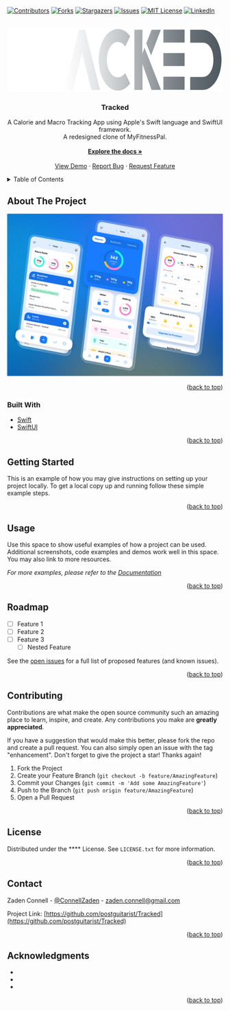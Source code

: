 <div id="top"></div>

<!-- PROJECT SHIELDS -->
[![Contributors][contributors-shield]][contributors-url]
[![Forks][forks-shield]][forks-url]
[![Stargazers][stars-shield]][stars-url]
[![Issues][issues-shield]][issues-url]
[![MIT License][license-shield]][license-url]
[![LinkedIn][linkedin-shield]][linkedin-url]



<!-- PROJECT LOGO -->
<br />
<div align="center">
  <a href="https://github.com/postguitarist/Tracked">
    <img src="images/logo-main.png" alt="Logo" width="900" height="150">
  </a>

<h3 align="center">Tracked</h3>

  <p align="center">
    A Calorie and Macro Tracking App using Apple's Swift language and SwiftUI framework.
    <br />
    A redesigned clone of MyFitnessPal.
    <br />
    <br />
    <a href="https://github.com/postguitarist/Tracked"><strong>Explore the docs »</strong></a>
    <br />
    <br />
    <a href="https://github.com/postguitarist/Tracked">View Demo</a>
    ·
    <a href="https://github.com/postguitarist/Tracked/issues">Report Bug</a>
    ·
    <a href="https://github.com/postguitarist/Tracked/issues">Request Feature</a>
  </p>
</div>



<!-- TABLE OF CONTENTS -->
<details>
  <summary>Table of Contents</summary>
  <ol>
    <li>
      <a href="#about-the-project">About The Project</a>
      <ul>
        <li><a href="#built-with">Built With</a></li>
      </ul>
    </li>
    <li>
      <a href="#getting-started">Getting Started</a>
      <ul>
        <li><a href="#prerequisites">Prerequisites</a></li>
        <li><a href="#installation">Installation</a></li>
      </ul>
    </li>
    <li><a href="#usage">Usage</a></li>
    <li><a href="#roadmap">Roadmap</a></li>
    <li><a href="#contributing">Contributing</a></li>
    <li><a href="#license">License</a></li>
    <li><a href="#contact">Contact</a></li>
    <li><a href="#acknowledgments">Acknowledgments</a></li>
  </ol>
</details>



<!-- ABOUT THE PROJECT -->
## About The Project

[![Product Name Screen Shot][product-screenshot]](https://example.com)

<p align="right">(<a href="#top">back to top</a>)</p>



### Built With

* [Swift](https://www.swift.org/)
* [SwiftUI](https://developer.apple.com/xcode/swiftui/)

<p align="right">(<a href="#top">back to top</a>)</p>



<!-- GETTING STARTED -->
## Getting Started

This is an example of how you may give instructions on setting up your project locally.
To get a local copy up and running follow these simple example steps.

<p align="right">(<a href="#top">back to top</a>)</p>



<!-- USAGE EXAMPLES -->
## Usage

Use this space to show useful examples of how a project can be used. Additional screenshots, code examples and demos work well in this space. You may also link to more resources.

_For more examples, please refer to the [Documentation](https://example.com)_

<p align="right">(<a href="#top">back to top</a>)</p>



<!-- ROADMAP -->
## Roadmap

- [ ] Feature 1
- [ ] Feature 2
- [ ] Feature 3
    - [ ] Nested Feature

See the [open issues](https://github.com/postguitarist/Tracked/issues) for a full list of proposed features (and known issues).

<p align="right">(<a href="#top">back to top</a>)</p>



<!-- CONTRIBUTING -->
## Contributing

Contributions are what make the open source community such an amazing place to learn, inspire, and create. Any contributions you make are **greatly appreciated**.

If you have a suggestion that would make this better, please fork the repo and create a pull request. You can also simply open an issue with the tag "enhancement".
Don't forget to give the project a star! Thanks again!

1. Fork the Project
2. Create your Feature Branch (`git checkout -b feature/AmazingFeature`)
3. Commit your Changes (`git commit -m 'Add some AmazingFeature'`)
4. Push to the Branch (`git push origin feature/AmazingFeature`)
5. Open a Pull Request

<p align="right">(<a href="#top">back to top</a>)</p>



<!-- LICENSE -->
## License

Distributed under the **** License. See `LICENSE.txt` for more information.

<p align="right">(<a href="#top">back to top</a>)</p>



<!-- CONTACT -->
## Contact

Zaden Connell - [@ConnellZaden](https://twitter.com/ConnellZaden) - zaden.connell@gmail.com

Project Link: [https://github.com/postguitarist/Tracked](https://github.com/postguitarist/Tracked)

<p align="right">(<a href="#top">back to top</a>)</p>



<!-- ACKNOWLEDGMENTS -->
## Acknowledgments

* []()
* []()
* []()

<p align="right">(<a href="#top">back to top</a>)</p>



<!-- MARKDOWN LINKS & IMAGES -->
<!-- https://www.markdownguide.org/basic-syntax/#reference-style-links -->
[contributors-shield]: https://img.shields.io/github/contributors/postguitarist/Tracked.svg?style=for-the-badge
[contributors-url]: https://github.com/postguitarist/Tracked/graphs/contributors
[forks-shield]: https://img.shields.io/github/forks/postguitarist/Tracked.svg?style=for-the-badge
[forks-url]: https://github.com/postguitarist/Tracked/network/members
[stars-shield]: https://img.shields.io/github/stars/postguitarist/Tracked.svg?style=for-the-badge
[stars-url]: https://github.com/postguitarist/Tracked/stargazers
[issues-shield]: https://img.shields.io/github/issues/postguitarist/Tracked.svg?style=for-the-badge
[issues-url]: https://github.com/postguitarist/Tracked/issues
[license-shield]: https://img.shields.io/github/license/postguitarist/Tracked.svg?style=for-the-badge
[license-url]: https://github.com/postguitarist/Tracked/blob/master/LICENSE.txt
[linkedin-shield]: https://img.shields.io/badge/-LinkedIn-black.svg?style=for-the-badge&logo=linkedin&colorB=555
[linkedin-url]: https://linkedin.com/in/zaden-connell
[product-screenshot]: images/overview.png
